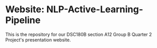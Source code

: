 # Website: NLP-Active-Learning-Pipeline
This is the repository for our DSC180B section A12 Group B Quarter 2 Project's presentation website.
